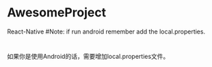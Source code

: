 # AwesomeProject
React-Native
#Note: 
if run android remember add the local.properties.
#
如果你是使用Android的话，需要增加local.properties文件。
